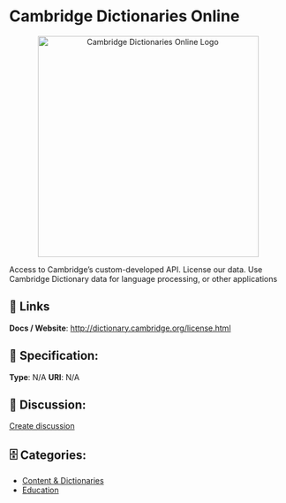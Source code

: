 # Cambridge Dictionaries Online
<p align="center">
    <img width="400" src="https://raw.githubusercontent.com/apis-list/apis-list/main/apis/cambridge-dictionaries-online/logo_256x256.png" alt="Cambridge Dictionaries Online Logo"/>
</p>

Access to Cambridge’s custom-developed API.  License our data. Use Cambridge Dictionary data for language processing, or other applications

##  🔗 Links
**Docs / Website**: http://dictionary.cambridge.org/license.html

## 🧬 Specification:
**Type**: N/A
**URI**: N/A

## 💬 Discussion:
[Create discussion](https://github.com/apis-list/apis-list/discussions/new)

## 🗄️ Categories:
- [Content & Dictionaries](https://github.com/apis-list/apis-list#content--dictionaries)
- [Education](https://github.com/apis-list/apis-list#education)




